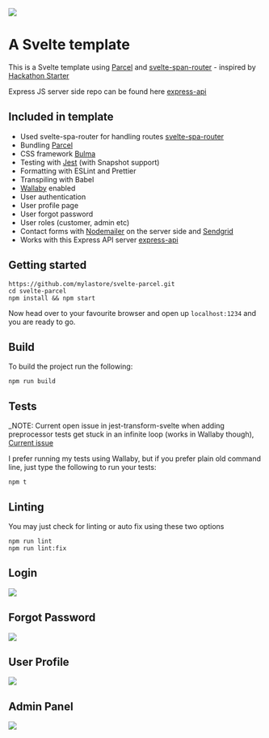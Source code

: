 ![](https://i.imgur.com/3wVdJZE.jpg)

# A Svelte template

This is a Svelte template using [Parcel](https://parceljs.org/) and [svelte-span-router](https://github.com/ItalyPaleAle/svelte-spa-router) - inspired by [Hackathon Starter](https://hackathon-starter.walcony.com)

Express JS server side repo can be found here [express-api](https://github.com/mylastore/express-api.git)


## Included in template

- Used svelte-spa-router for handling routes [svelte-spa-router](https://github.com/ItalyPaleAle/svelte-spa-router)
- Bundling [Parcel](https://parceljs.org/)
- CSS framework [Bulma](https://bulma.io/)
- Testing with [Jest](https://jestjs.io/) (with Snapshot support)
- Formatting with ESLint and Prettier
- Transpiling with Babel
- [Wallaby](https://wallabyjs.com/) enabled
- User authentication
- User profile page
- User forgot password
- User roles (customer, admin etc)
- Contact forms with [Nodemailer](https://nodemailer.com/about/) on the server side and [Sendgrid](https://sendgrid.com/)
- Works with this Express API server [express-api](https://github.com/mylastore/express-api.git)

## Getting started

    https://github.com/mylastore/svelte-parcel.git
    cd svelte-parcel
    npm install && npm start

Now head over to your favourite browser and open up `localhost:1234` and you are ready to go.

## Build

To build the project run the following:

    npm run build

## Tests

_NOTE: Current open issue in jest-transform-svelte when adding preprocessor tests get stuck in an infinite loop (works in Wallaby though), [Current issue](https://github.com/rspieker/jest-transform-svelte/issues/12_)

I prefer running my tests using Wallaby, but if you prefer plain old command line, just type the following to run your tests:

    npm t

## Linting

You may just check for linting or auto fix using these two options

    npm run lint
    npm run lint:fix

## Login
![](https://i.imgur.com/N4Jgn2N.jpg)

## Forgot Password
![](https://i.imgur.com/PbjA4Sr.jpg)

## User Profile
![](https://i.imgur.com/dP7FMia.jpg)

## Admin Panel
![](https://i.imgur.com/tRW0JQ2.png)
